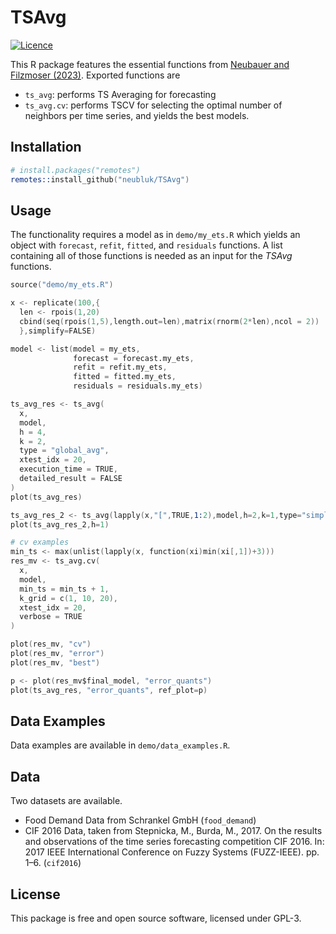 # TSAvg

[![Licence](https://img.shields.io/badge/licence-GPL--3-blue.svg)](https://www.gnu.org/licenses/gpl-3.0.en.html)

This R package features the essential functions from [Neubauer and Filzmoser (2023)](<https://arxiv.org/abs/2306.07119>). Exported functions are

-   `ts_avg`: performs TS Averaging for forecasting
-   `ts_avg.cv`: performs TSCV for selecting the optimal number of neighbors per time series, and yields the best models.

## Installation

``` s
# install.packages("remotes")
remotes::install_github("neubluk/TSAvg")
```

## Usage

The functionality requires a model as in `demo/my_ets.R` which yields an object with `forecast`, `refit`, `fitted`, and `residuals` functions. A list containing all of those functions is needed as an input for the *TSAvg* functions.

``` s
source("demo/my_ets.R")

x <- replicate(100,{
  len <- rpois(1,20)
  cbind(seq(rpois(1,5),length.out=len),matrix(rnorm(2*len),ncol = 2))
  },simplify=FALSE)

model <- list(model = my_ets,
              forecast = forecast.my_ets,
              refit = refit.my_ets,
              fitted = fitted.my_ets,
              residuals = residuals.my_ets)

ts_avg_res <- ts_avg(
  x,
  model,
  h = 4,
  k = 2,
  type = "global_avg",
  xtest_idx = 20,
  execution_time = TRUE,
  detailed_result = FALSE
)
plot(ts_avg_res)

ts_avg_res_2 <- ts_avg(lapply(x,"[",TRUE,1:2),model,h=2,k=1,type="simple_avg", xtest_idx = 15)
plot(ts_avg_res_2,h=1)

# cv examples
min_ts <- max(unlist(lapply(x, function(xi)min(xi[,1])+3)))
res_mv <- ts_avg.cv(
  x,
  model,
  min_ts = min_ts + 1,
  k_grid = c(1, 10, 20),
  xtest_idx = 20,
  verbose = TRUE
)

plot(res_mv, "cv")
plot(res_mv, "error")
plot(res_mv, "best")

p <- plot(res_mv$final_model, "error_quants")
plot(ts_avg_res, "error_quants", ref_plot=p)
```

## Data Examples

Data examples are available in `demo/data_examples.R`.

## Data

Two datasets are available.

- Food Demand Data from Schrankel GmbH (```food_demand```)
- CIF 2016 Data, taken from Stepnicka, M., Burda, M., 2017. On the results and observations of the time series forecasting competition CIF 2016. In: 2017 IEEE International Conference on Fuzzy Systems (FUZZ-IEEE). pp. 1–6. (```cif2016```)

## License

This package is free and open source software, licensed under GPL-3.

